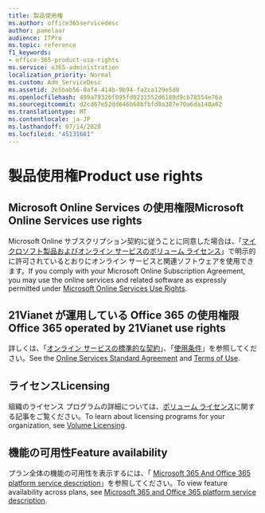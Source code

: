 ```yaml
---
title: 製品使用権
ms.author: office365servicedesc
author: pamelaar
audience: ITPro
ms.topic: reference
f1_keywords:
- office-365-product-use-rights
ms.service: o365-administration
localization_priority: Normal
ms.custom: Adm_ServiceDesc
ms.assetid: 2e5bab56-0af4-414b-9b94-fa2ca129e5d0
ms.openlocfilehash: 499a79326f095fd0231552d6189d9cb78554e76a
ms.sourcegitcommit: d2cd67e52dd646b68bfbfd8a387e70a6da140a62
ms.translationtype: MT
ms.contentlocale: ja-JP
ms.lasthandoff: 07/14/2020
ms.locfileid: "45131681"
---
```

# <a name="product-use-rights"></a><span data-ttu-id="665ed-102">製品使用権</span><span class="sxs-lookup"><span data-stu-id="665ed-102">Product use rights</span></span>

## <a name="microsoft-online-services-use-rights"></a><span data-ttu-id="665ed-103">Microsoft Online Services の使用権限</span><span class="sxs-lookup"><span data-stu-id="665ed-103">Microsoft Online Services use rights</span></span>

<span data-ttu-id="665ed-104">Microsoft Online サブスクリプション契約に従うことに同意した場合は、「[マイクロソフト製品およびオンライン サービスのボリューム ライセンス](https://www.microsoftvolumelicensing.com/DocumentSearch.aspx?Mode=3&DocumentTypeId=37&ShowArchived=true)」で明示的に許可されているとおりにオンライン サービスと関連ソフトウェアを使用できます。</span><span class="sxs-lookup"><span data-stu-id="665ed-104">If you comply with your Microsoft Online Subscription Agreement, you may use the online services and related software as expressly permitted under [Microsoft Online Services Use Rights](https://www.microsoftvolumelicensing.com/DocumentSearch.aspx?Mode=3&DocumentTypeId=37&ShowArchived=true).</span></span>
  
## <a name="office-365-operated-by-21vianet-use-rights"></a><span data-ttu-id="665ed-105">21Vianet が運用している Office 365 の使用権限</span><span class="sxs-lookup"><span data-stu-id="665ed-105">Office 365 operated by 21Vianet use rights</span></span>

<span data-ttu-id="665ed-106">詳しくは、「[オンライン サービスの標準的な契約](https://www.21vbluecloud.com/office365/O365-AgreeWebDir/)」、「[使用条件](https://www.21vbluecloud.com/office365/O365-TOU/)」を参照してください。</span><span class="sxs-lookup"><span data-stu-id="665ed-106">See the [Online Services Standard Agreement](https://www.21vbluecloud.com/office365/O365-AgreeWebDir/) and [Terms of Use](https://www.21vbluecloud.com/office365/O365-TOU/).</span></span>
  
## <a name="licensing"></a><span data-ttu-id="665ed-107">ライセンス</span><span class="sxs-lookup"><span data-stu-id="665ed-107">Licensing</span></span>

<span data-ttu-id="665ed-108">組織のライセンス プログラムの詳細については、[ボリューム ライセンス](https://go.microsoft.com/fwlink/?LinkId=393693)に関する記事をご覧ください。</span><span class="sxs-lookup"><span data-stu-id="665ed-108">To learn about licensing programs for your organization, see [Volume Licensing](https://go.microsoft.com/fwlink/?LinkId=393693).</span></span>
  
## <a name="feature-availability"></a><span data-ttu-id="665ed-109">機能の可用性</span><span class="sxs-lookup"><span data-stu-id="665ed-109">Feature availability</span></span>

<span data-ttu-id="665ed-110">プラン全体の機能の可用性を表示するには、「 [Microsoft 365 And Office 365 platform service description](office-365-platform-service-description.md)」を参照してください。</span><span class="sxs-lookup"><span data-stu-id="665ed-110">To view feature availability across plans, see [Microsoft 365 and Office 365 platform service description](office-365-platform-service-description.md).</span></span>
  

